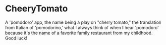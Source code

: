 # CheeryTomato

A 'pomodoro' app, the name being a play on "cherry tomato," the translation from Italian of 'pomodorino,' what I always think of when I hear 'pomodoro' because it's the name of a favorite family restaurant from my childhood. Good luck!
